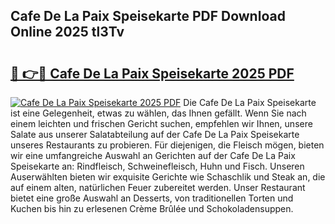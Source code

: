 ## Cafe De La Paix Speisekarte PDF Download Online 2025 tl3Tv

# <h2><a href="http://gcct17.nevu.top/?p=Cafe+De+La+Paix+Speisekarte">🔗 👉🔴 Cafe De La Paix Speisekarte 2025 PDF</a></h2>

[![Cafe De La Paix Speisekarte 2025 PDF](https://i.imgur.com/dBaPXMq.png)](http://gcct17.nevu.top/?p=Cafe+De+La+Paix+Speisekarte)
Die Cafe De La Paix Speisekarte ist eine Gelegenheit, etwas zu wählen, das Ihnen gefällt. Wenn Sie nach einem leichten und frischen Gericht suchen, empfehlen wir Ihnen, unsere Salate aus unserer Salatabteilung auf der Cafe De La Paix Speisekarte unseres Restaurants zu probieren. Für diejenigen, die Fleisch mögen, bieten wir eine umfangreiche Auswahl an Gerichten auf der Cafe De La Paix Speisekarte an: Rindfleisch, Schweinefleisch, Huhn und Fisch. Unseren Auserwählten bieten wir exquisite Gerichte wie Schaschlik und Steak an, die auf einem alten, natürlichen Feuer zubereitet werden. Unser Restaurant bietet eine große Auswahl an Desserts, von traditionellen Torten und Kuchen bis hin zu erlesenen Crème Brûlée und Schokoladensuppen.
